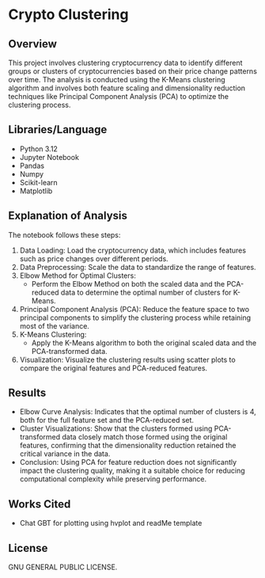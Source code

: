 # Crypto Clustering

## Overview
This project involves clustering cryptocurrency data to identify different groups or clusters of cryptocurrencies based on their price change patterns over time. The analysis is conducted using the K-Means clustering algorithm and involves both feature scaling and dimensionality reduction techniques like Principal Component Analysis (PCA) to optimize the clustering process.

## Libraries/Language

- Python 3.12
- Jupyter Notebook
- Pandas
- Numpy
- Scikit-learn
- Matplotlib

## Explanation of Analysis
The notebook follows these steps:

1. Data Loading: Load the cryptocurrency data, which includes features such as price changes over different periods.
2. Data Preprocessing: Scale the data to standardize the range of features.
3. Elbow Method for Optimal Clusters:
    * Perform the Elbow Method on both the scaled data and the PCA-reduced data to determine the optimal number of clusters for K-Means.
4. Principal Component Analysis (PCA): Reduce the feature space to two principal components to simplify the clustering process while retaining most of the variance.
5. K-Means Clustering:
    * Apply the K-Means algorithm to both the original scaled data and the PCA-transformed data.
6. Visualization: Visualize the clustering results using scatter plots to compare the original features and PCA-reduced features.

## Results
* Elbow Curve Analysis: Indicates that the optimal number of clusters is 4, both for the full feature set and the PCA-reduced set.
* Cluster Visualizations: Show that the clusters formed using PCA-transformed data closely match those formed using the original features, confirming that the dimensionality reduction retained the critical variance in the data.
* Conclusion: Using PCA for feature reduction does not significantly impact the clustering quality, making it a suitable choice for reducing computational complexity while preserving performance.

## Works Cited
* Chat GBT for plotting using hvplot and readMe template

## License
GNU GENERAL PUBLIC LICENSE.
